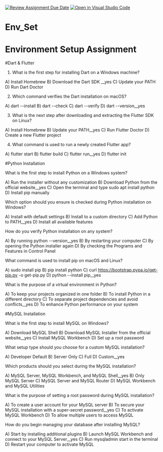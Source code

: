 [![Review Assignment Due Date](https://classroom.github.com/assets/deadline-readme-button-22041afd0340ce965d47ae6ef1cefeee28c7c493a6346c4f15d667ab976d596c.svg)](https://classroom.github.com/a/vnsr1XuU)
[![Open in Visual Studio Code](https://classroom.github.com/assets/open-in-vscode-2e0aaae1b6195c2367325f4f02e2d04e9abb55f0b24a779b69b11b9e10269abc.svg)](https://classroom.github.com/online_ide?assignment_repo_id=15623799&assignment_repo_type=AssignmentRepo)
# Env_Set

# Environment Setup Assignment

#Dart & Flutter

1. What is the first step for installing Dart on a Windows machine?

A) Install Homebrew
B) Download the Dart SDK __yes
C) Update your PATH
D) Run Dart Doctor


2. Which command verifies the Dart installation on macOS?

A) dart --install
B) dart --check
C) dart --verify
D) dart --version__yes


3. What is the next step after downloading and extracting the Flutter SDK on Linux?

A) Install Homebrew
B) Update your PATH__yes
C) Run Flutter Doctor
D) Create a new Flutter project


4. What command is used to run a newly created Flutter app?

A) flutter start
B) flutter build
C) flutter run__yes
D) flutter init


#Python Installation

What is the first step to install Python on a Windows system?

A) Run the installer without any customization
B) Download Python from the official website__yes
C) Open the terminal and type sudo apt install python
D) Install pip manually

Which option should you ensure is checked during Python installation on Windows?

A) Install with default settings
B) Install to a custom directory
C) Add Python to PATH__yes
D) Install all available features

How do you verify Python installation on any system?

A) By running python --version__yes
B) By restarting your computer
C) By opening the Python installer again
D) By checking the Programs and Features in Control Panel

What command is used to install pip on macOS and Linux?

A) sudo install pip
B) pip install python
C) curl https://bootstrap.pypa.io/get-pip.py -o get-pip.py
D) python --install pip__yes

What is the purpose of a virtual environment in Python?

A) To keep your projects organized in one folder
B) To install Python in a different directory
C) To separate project dependencies and avoid conflicts__yes
D) To enhance Python performance on your system

#MySQL Installation

What is the first step to install MySQL on Windows?

A) Download MySQL Shell
B) Download MySQL Installer from the official website__yes
C) Install MySQL Workbench
D) Set up a root password

What setup type should you choose for a custom MySQL installation?

A) Developer Default
B) Server Only
C) Full
D) Custom__yes

Which products should you select during the MySQL installation?

A) MySQL Server, MySQL Workbench, and MySQL Shell__yes
B) Only MySQL Server
C) MySQL Server and MySQL Router
D) MySQL Workbench and MySQL Utilities

What is the purpose of setting a root password during MySQL installation?

A) To create a user account for your MySQL server
B) To secure your MySQL installation with a super-secret password__yes
C) To activate MySQL Workbench
D) To allow multiple users to access MySQL

How do you begin managing your database after installing MySQL?

A) Start by installing additional plugins
B) Launch MySQL Workbench and connect to your MySQL Server__yes
C) Run mysqladmin start in the terminal
D) Restart your computer to activate MySQL
